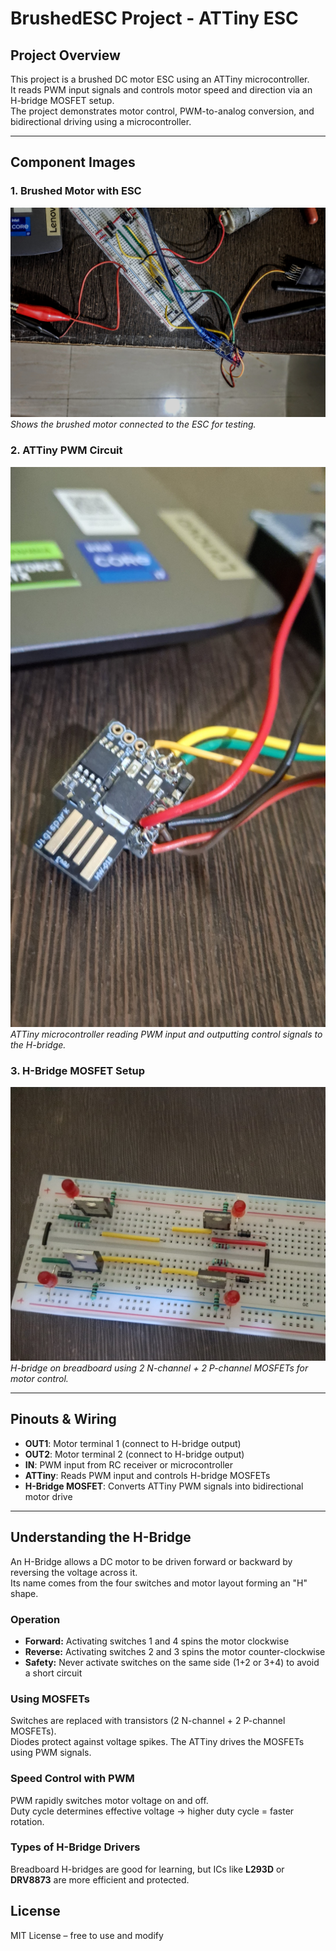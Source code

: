 # BrushedESC Project - ATTiny ESC

## Project Overview
This project is a brushed DC motor ESC using an ATTiny microcontroller.  
It reads PWM input signals and controls motor speed and direction via an H-bridge MOSFET setup.  
The project demonstrates motor control, PWM-to-analog conversion, and bidirectional driving using a microcontroller.

---

## Component Images

### 1. Brushed Motor with ESC
![Brushed Motor and ESC setup](brushed_motor_esc.jpg)  
*Shows the brushed motor connected to the ESC for testing.*

### 2. ATTiny PWM Circuit
![ATTiny PWM to Analog Circuit](attiny_pwm_circuit.jpeg)  
*ATTiny microcontroller reading PWM input and outputting control signals to the H-bridge.*

### 3. H-Bridge MOSFET Setup
![H-Bridge MOSFET on Breadboard](hbridge_breadboard.jpeg)  
*H-bridge on breadboard using 2 N-channel + 2 P-channel MOSFETs for motor control.*

---

## Pinouts & Wiring
- **OUT1**: Motor terminal 1 (connect to H-bridge output)  
- **OUT2**: Motor terminal 2 (connect to H-bridge output)  
- **IN**: PWM input from RC receiver or microcontroller  
- **ATTiny**: Reads PWM input and controls H-bridge MOSFETs  
- **H-Bridge MOSFET**: Converts ATTiny PWM signals into bidirectional motor drive  

---

## Understanding the H-Bridge
An H-Bridge allows a DC motor to be driven forward or backward by reversing the voltage across it.  
Its name comes from the four switches and motor layout forming an "H" shape.

### Operation
- **Forward:** Activating switches 1 and 4 spins the motor clockwise  
- **Reverse:** Activating switches 2 and 3 spins the motor counter-clockwise  
- **Safety:** Never activate switches on the same side (1+2 or 3+4) to avoid a short circuit  

### Using MOSFETs
Switches are replaced with transistors (2 N-channel + 2 P-channel MOSFETs).  
Diodes protect against voltage spikes. The ATTiny drives the MOSFETs using PWM signals.

### Speed Control with PWM
PWM rapidly switches motor voltage on and off.  
Duty cycle determines effective voltage → higher duty cycle = faster rotation.

### Types of H-Bridge Drivers
Breadboard H-bridges are good for learning, but ICs like **L293D** or **DRV8873** are more efficient and protected.  

## License
MIT License – free to use and modify
